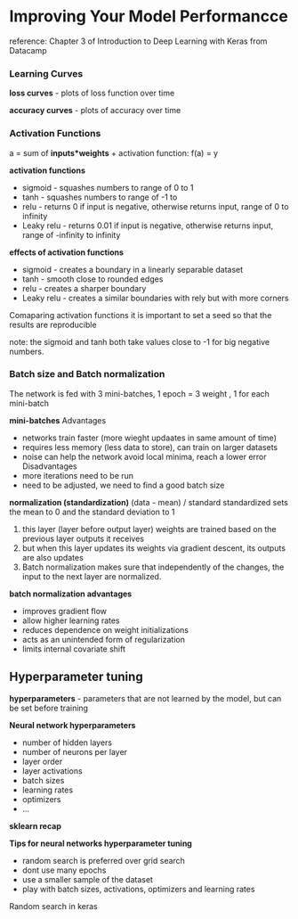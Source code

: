 # Improving Your Model Performancce
reference: Chapter 3 of Introduction to Deep Learning with Keras from Datacamp

### Learning Curves
**loss curves** - plots of loss function over time

**accuracy curves** - plots of accuracy over time

### Activation Functions
a = sum of **inputs*weights** + 
activation function: f(a) = y

**activation functions**
* sigmoid - squashes numbers to range of 0 to 1
* tanh - squashes numbers to range of -1 to 
* relu - returns 0 if input is negative, otherwise returns input, range of 0 to infinity
* Leaky relu - returns 0.01 if input is negative, otherwise returns input, range of -infinity to infinity


**effects of activation functions**
* sigmoid - creates a boundary in a linearly separable dataset
* tanh - smooth close to rounded edges
* relu - creates a sharper boundary
* Leaky relu - creates a similar boundaries with rely but with more corners

Comaparing activation functions
it is important to set a seed so that the results are reproducible

note: the sigmoid and tanh both take values close to -1 for big negative numbers.


### Batch size and Batch normalization
The network is fed with 3 mini-batches, 1 epoch = 3 weight , 1 for each mini-batch

**mini-batches**
Advantages
* networks train faster (more wieght updaates in same amount of time)
* requires less memory (less data to store), can train on larger datasets
* noise can help the network avoid local minima, reach a lower error
Disadvantages
* more iterations need to be run
* need to be adjusted, we need to find a good batch size

**normalization (standardization)**
(data - mean) / standard 
standardized sets the mean to 0 and the standard deviation to 1

1. this layer (layer before output layer) weights are trained based on the previous layer outputs it receives
2. but when this layer updates its weights via gradient descent, its outputs are also updates
3. Batch normalization makes sure that independently of the changes, the input to the next layer are normalized.

**batch normalization advantages**
* improves gradient flow
* allow higher learning  rates
* reduces dependence on weight initializations
* acts as an unintended form of regularization
* limits internal covariate shift



## Hyperparameter tuning
**hyperparameters** - parameters that are not learned by the model, but can be set before training

**Neural network hyperparameters**
* number of hidden layers
* number of neurons per layer
* layer order
* layer activations
* batch sizes
* learning rates
* optimizers
* ...

**sklearn recap**


**Tips for neural networks hyperparameter tuning**
* random search is preferred over grid search
* dont use many epochs
* use a smaller sample of the dataset
* play with batch sizes, activations, optimizers and learning rates

Random search in keras
